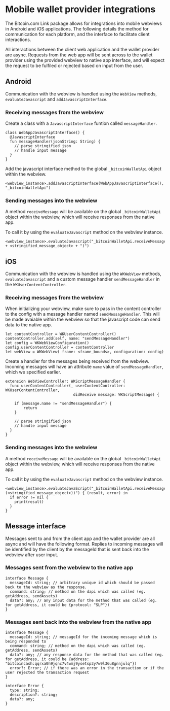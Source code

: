 # Mobile wallet provider integrations

The Bitcoin.com Link package allows for integrations into mobile webviews in Android and iOS applications. The following details the method for communication for each platform, and the interface to facilitate client interactions.

All interactions between the client web application and the wallet provider are async. Requests from the web app will be sent across to the wallet provider using the provided webview to native app interface, and will expect the request to be fulfiled or rejected based on input from the user.

## Android

Communication with the webview is handled using the `WebView` methods, `evaluateJavascript` and `addJavascriptInterface`.

### Receiving messages from the webview

Create a class with a `JavascriptInterface` funtion called `messageHandler`.
```
class WebAppJavascriptInterface() {
  @JavascriptInterface
  fun messageHandler(jsonString: String) {
    // parse stringified json
    // handle input message
  }
}
```

Add the javascript interface method to the global `_bitcoinWalletApi` object within the webview.
```
<webview_instance>.addJavascriptInterface(WebAppJavascriptInterface(), "_bitcoinWalletApi")
```

### Sending messages into the webview

A method `receiveMessage` will be available on the global `_bitcoinWalletApi` object within the webview, which will receive responses from the native app.

To call it by using the `evaluateJavascript` method on the webview instance.
```
<webview_instance>.evaluateJavascript("_bitcoinWalletApi.receiveMessage(" + <stringified_message_object> + ")")
```

## iOS

Communication with the webview is handled using the `WKWebView` methods, `evaluateJavascript` and a custom message handler `sendMessageHandler` in the `WKUserContentController`.

### Receiving messages from the webview

When initializing your webview, make sure to pass in the content controller to the config with a message handler named `sendMessageHandler`. This will be made avaiable within the webview so that the javascript code can send data to the native app.
```
let contentController = WKUserContentController()
contentController.add(self, name: "sendMessageHandler")
let config = WKWebViewConfiguration()
config.userContentController = contentController
let webView = WKWebView( frame: <frame_bounds>, configuration: config)
```

Create a handler for the messages being received from the webview. Incoming messages will have an attribute `name` value of `sendMessageHandler`, which we specified earlier.
```
extension WebViewController: WKScriptMessageHandler {
  func userContentController(_ userContentController: WKUserContentController,
                              didReceive message: WKScriptMessage) {
    
    if (message.name != "sendMessageHandler") {
        return
    }

    // parse stringified json
    // handle input message
  }
}
```

### Sending messages into the webview

A method `receiveMessage` will be available on the global `_bitcoinWalletApi` object within the webview, which will receive responses from the native app.

To call it by using the `evaluateJavascript` method on the webview instance.
```
<webview_instance>.evaluateJavaScript("_bitcoinWalletApi.receiveMessage(\(<stringified_message_object>))") { (result, error) in
  if error != nil {
    print(result)
  }
}
```

## Message interface

Messages sent to and from the client app and the wallet provider are all async and will have the following format. Replies to incoming messages will be identified by the client by the messageId that is sent back into the webview after user input.

### Messages sent from the webview to the native app

```
interface Message {
  messageId: string; // arbitrary unique id which should be passed back to the webview as the response.
  command: string; // method on the dapi which was called (eg. getAddress, sendAssets)
  data?: any; // any input data for the method that was called (eg. for getAddress, it could be {protocol: "SLP"})
}
```

### Messages sent back into the webview from the native app

```
interface Message {
  messageId: string; // messageId for the incoming message which is being responded to
  command: string; // method on the dapi which was called (eg. getAddress, sendAssets)
  data?: any; // any response data for the method that was called (eg. for getAddress, it could be {address: "bitcoincash:qqrxa0h9jqnc7v4wmj9ysetsp3y7w9l36u8gnnjulq"})
  error?: Error; // if there was an error in the transaction or if the user rejected the transaction request
}

interface Error {
  type: string;
  description?: string;
  data?: any;
}
```